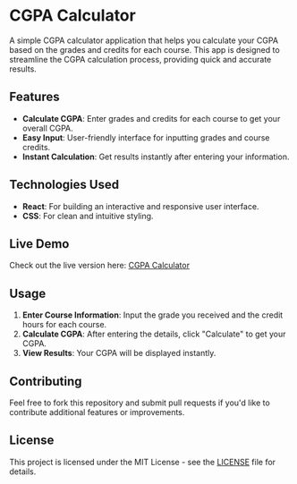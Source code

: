 # CGPA Calculator

A simple CGPA calculator application that helps you calculate your CGPA based on the grades and credits for each course. This app is designed to streamline the CGPA calculation process, providing quick and accurate results.

## Features

- **Calculate CGPA**: Enter grades and credits for each course to get your overall CGPA.
- **Easy Input**: User-friendly interface for inputting grades and course credits.
- **Instant Calculation**: Get results instantly after entering your information.

## Technologies Used

- **React**: For building an interactive and responsive user interface.
- **CSS**: For clean and intuitive styling.

## Live Demo

Check out the live version here: [CGPA Calculator](https://meek-dolphin-3e91e1.netlify.app)

## Usage

1. **Enter Course Information**: Input the grade you received and the credit hours for each course.
2. **Calculate CGPA**: After entering the details, click "Calculate" to get your CGPA.
3. **View Results**: Your CGPA will be displayed instantly.

## Contributing

Feel free to fork this repository and submit pull requests if you'd like to contribute additional features or improvements.

## License

This project is licensed under the MIT License - see the [LICENSE](LICENSE) file for details.

